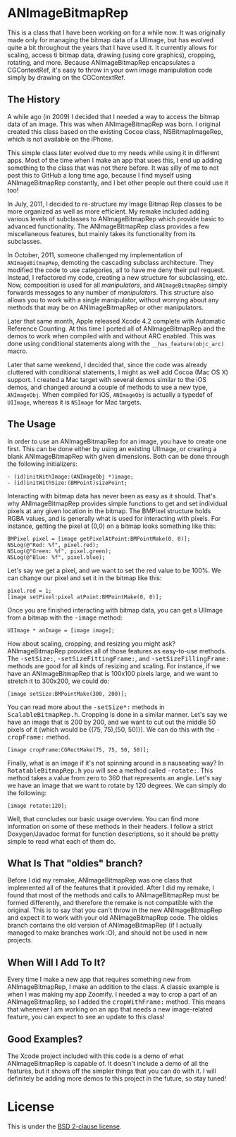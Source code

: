 # ANImageBitmapRep

This is a class that I have been working on for a while now.  It was originally made only for managing the bitmap data of a UIImage, but has evolved quite a bit throughout the years that I have used it.  It currently allows for scaling, access ti bitmap data, drawing (using core graphics), cropping, rotating, and more.  Because ANImageBitmapRep encapsulates a CGContextRef, it's easy to throw in your own image manipulation code simply by drawing on the CGContextRef.

## The History

A while ago (in 2009) I decided that I needed a way to access the bitmap data of an image.  This was when ANImageBitmapRep was born.  I original created this class based on the existing Cocoa class, NSBitmapImageRep, which is not available on the iPhone.

This simple class later evolved due to my needs while using it in different apps.  Most of the time when I make an app that uses this, I end up adding something to the class that was not there before.  It was silly of me to not post this to GitHub a long time ago, because I find myself using ANImageBitmapRep constantly, and I bet other people out there could use it too!

In July, 2011, I decided to re-structure my Image Bitmap Rep classes to be more organized as well as more efficient.  My remake included adding various levels of subclasses to ANImageBitmapRep which provide basic to advanced functionality.  The ANImageBitmapRep class provides a few miscellaneous features, but mainly takes its functionality from its subclasses.

In October, 2011, someone challenged my implementation of ```ANImageBitmapRep```, demoting the cascading subclass architecture. They modified the code to use categories, all to have me deny their pull request. Instead, I refactored my code, creating a new structure for subclassing, etc. Now, composition is used for all *manipulators*, and ```ANImageBitmapRep``` simply forwards messages to any number of *manipulators*. This structure also allows you to work with a single manipulator, without worrying about any methods that may be on ANImageBitmapRep or other manipulators.

Later that same month, Apple released Xcode 4.2 complete with Automatic Reference Counting. At this time I ported all of ANImageBitmapRep and the demos to work when compiled with and without ARC enabled. This was done using conditional statements along with the ```__has_feature(objc_arc)``` macro.

Later that same weekend, I decided that, since the code was already cluttered with conditional statements, I might as well add Cocoa (Mac OS X) support. I created a Mac target with several demos similar to the iOS demos, and changed around a couple of methods to use a new type, ```ANImageObj```. When compiled for iOS, ```ANImageObj``` is actually a typedef of ```UIImage```, whereas it is ```NSImage``` for Mac targets.

## The Usage

In order to use an ANImageBitmapRep for an image, you have to create one first.  This can be done either by using an existing UIImage, or creating a blank ANImageBitmapRep with given dimensions.  Both can be done through the following initializers:

    - (id)initWithImage:(ANImageObj *)image;
    - (id)initWithSize:(BMPoint)sizePoint;

Interacting with bitmap data has never been as easy as it should.  That's why ANImageBitmapRep provides simple functions to get and set individual pixels at any given location in the bitmap.  The BMPixel structure holds RGBA values, and is generally what is used for interacting with pixels.  For instance, getting the pixel at (0,0) on a bitmap looks something like this:

    BMPixel pixel = [image getPixelAtPoint:BMPointMake(0, 0)];
    NSLog(@"Red: %f", pixel.red);
    NSLog(@"Green: %f", pixel.green);
    NSLog(@"Blue: %f", pixel.blue);

Let's say we get a pixel, and we want to set the red value to be 100%.  We can change our pixel and set it in the bitmap like this:

    pixel.red = 1;
    [image setPixel:pixel atPoint:BMPointMake(0, 0)];

Once you are finished interacting with bitmap data, you can get a UIImage from a bitmap with the <tt>-image</tt> method:

    UIImage * anImage = [image image];

How about scaling, cropping, and resizing you might ask?  ANImageBitmapRep provides all of those features as easy-to-use methods.  The <tt>-setSize:</tt>, <tt>-setSizeFittingFrame:</tt>, and <tt>-setSizeFillingFrame:</tt> methods are good for all kinds of resizing and scaling.  For instance, if we have an ANImageBitmapRep that is 100x100 pixels large, and we want to stretch it to 300x200, we could do:

    [image setSize:BMPointMake(300, 200)];

You can read more about the <tt>-setSize*:</tt> methods in <tt>ScalableBitmapRep.h</tt>.  Cropping is done in a similar manner.  Let's say we have an image that is 200 by 200, and we want to cut out the middle 50 pixels of it (which would be {(75, 75),(50, 50)}).  We can do this with the <tt>-cropFrame:</tt> method.

    [image cropFrame:CGRectMake(75, 75, 50, 50)];

Finally, what is an image if it's not spinning around in a nauseating way?  In <tt>RotatableBitmapRep.h</tt> you will see a method called <tt>-rotate:</tt>.  This method takes a value from zero to 360 that represents an angle.  Let's say we have an image that we want to rotate by 120 degrees.  We can simply do the following:

    [image rotate:120];

Well, that concludes our basic usage overview.  You can find more information on some of these methods in their headers.  I follow a strict Doxygen/Javadoc format for function descriptions, so it should be pretty simple to read what each of them do.

## What Is That "oldies" branch?

Before I did my remake, ANImageBitmapRep was one class that implemented all of the features that it provided.  After I did my remake, I found that most of the methods and calls to ANImageBitmapRep must be formed differently, and therefore the remake is not compatible with the original.  This is to say that you can't throw in the new ANImageBitmapRep and expect it to work with your old ANImageBitmapRep code.  The oldies branch contains the old version of ANImageBitmapRep (if I actually managed to make branches work :O), and should not be used in new projects.

## When Will I Add To It?

Every time I make a new app that requires something new from ANImageBitmapRep, I make an addition to the class.  A classic example is when I was making my app Zoomify.  I needed a way to crop a part of an ANImageBitmapRep, so I added the <tt>cropWithFrame:</tt> method.  This means that whenever I am working on an app that needs a new image-related feature, you can expect to see an update to this class!

## Good Examples?

The Xcode project included with this code is a demo of what ANImageBitmapRep is capable of.  It doesn't include a demo of all the features, but it shows off the simpler things that you can do with it.  I will definitely be adding more demos to this project in the future, so stay tuned!

# License

This is under the [BSD 2-clause license](LICENSE).
